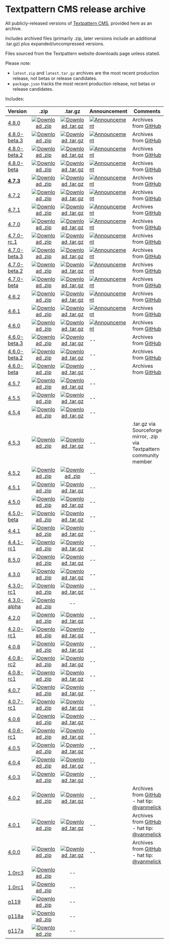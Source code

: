 Textpattern CMS release archive
===============================

All publicly-released versions of [Textpattern CMS](http://www.textpattern.com), provided here as an archive.

Includes archived files (primarily .zip, later versions include an additional .tar.gz) plus expanded/uncompressed versions.

Files sourced from the Textpattern website downloads page unless stated.

Please note:

* `latest.zip` and `latest.tar.gz` archives are the most recent production release, not betas or release candidates.
* `package.json` tracks the most recent production release, not betas or release candidates.

Includes:

| Version | .zip | .tar.gz | Announcement | Comments |
|---|:-:|:-:|---|---|
| [4.8.0](https://github.com/textpattern-community/textpattern-releases/tree/master/releases/4.8.0) | [![Download .zip](https://cdnjs.cloudflare.com/ajax/libs/octicons/8.5.0/svg/desktop-download.svg)](https://github.com/textpattern-community/textpattern-releases/blob/master/releases/4.8.0/archives/textpattern-4.8.0.zip) | [![Download .tar.gz](https://cdnjs.cloudflare.com/ajax/libs/octicons/8.5.0/svg/desktop-download.svg)](https://github.com/textpattern-community/textpattern-releases/blob/master/releases/4.8.0/archives/textpattern-4.8.0.tar.gz) | [![Announcement](https://cdnjs.cloudflare.com/ajax/libs/octicons/8.5.0/svg/link-external.svg)](https://textpattern.com/weblog/423/textpattern-cms-480-released) | Archives from [GitHub](https://github.com/textpattern/textpattern/releases) |
| [4.8.0-beta.3](https://github.com/textpattern-community/textpattern-releases/tree/master/releases/4.8.0-beta.3) | [![Download .zip](https://cdnjs.cloudflare.com/ajax/libs/octicons/8.5.0/svg/desktop-download.svg)](https://github.com/textpattern-community/textpattern-releases/blob/master/releases/4.8.0-beta.3/archives/textpattern-4.8.0-beta.3.zip) | [![Download .tar.gz](https://cdnjs.cloudflare.com/ajax/libs/octicons/8.5.0/svg/desktop-download.svg)](https://github.com/textpattern-community/textpattern-releases/blob/master/releases/4.8.0-beta.3/archives/textpattern-4.8.0-beta.3.tar.gz) | [![Announcement](https://cdnjs.cloudflare.com/ajax/libs/octicons/8.5.0/svg/link-external.svg)](https://textpattern.com/weblog/422/textpattern-cms-480-beta-3-released) | Archives from [GitHub](https://github.com/textpattern/textpattern/releases) |
| [4.8.0-beta.2](https://github.com/textpattern-community/textpattern-releases/tree/master/releases/4.8.0-beta.2) | [![Download .zip](https://cdnjs.cloudflare.com/ajax/libs/octicons/8.5.0/svg/desktop-download.svg)](https://github.com/textpattern-community/textpattern-releases/blob/master/releases/4.8.0-beta.2/archives/textpattern-4.8.0-beta.2.zip) | [![Download .tar.gz](https://cdnjs.cloudflare.com/ajax/libs/octicons/8.5.0/svg/desktop-download.svg)](https://github.com/textpattern-community/textpattern-releases/blob/master/releases/4.8.0-beta.2/archives/textpattern-4.8.0-beta.2.tar.gz) | [![Announcement](https://cdnjs.cloudflare.com/ajax/libs/octicons/8.5.0/svg/link-external.svg)](https://textpattern.com/weblog/421/textpattern-cms-480-beta-2-released-421) | Archives from [GitHub](https://github.com/textpattern/textpattern/releases) |
| [4.8.0-beta](https://github.com/textpattern-community/textpattern-releases/tree/master/releases/4.8.0-beta) | [![Download .zip](https://cdnjs.cloudflare.com/ajax/libs/octicons/8.5.0/svg/desktop-download.svg)](https://github.com/textpattern-community/textpattern-releases/blob/master/releases/4.8.0-beta/archives/textpattern-4.8.0-beta.zip) | [![Download .tar.gz](https://cdnjs.cloudflare.com/ajax/libs/octicons/8.5.0/svg/desktop-download.svg)](https://github.com/textpattern-community/textpattern-releases/blob/master/releases/4.8.0-beta/archives/textpattern-4.8.0-beta.tar.gz) | [![Announcement](https://cdnjs.cloudflare.com/ajax/libs/octicons/8.5.0/svg/link-external.svg)](https://textpattern.com/weblog/420/textpattern-cms-480-beta-released) | Archives from [GitHub](https://github.com/textpattern/textpattern/releases) |
| [**4.7.3**](https://github.com/textpattern-community/textpattern-releases/tree/master/releases/4.7.3) | [![Download .zip](https://cdnjs.cloudflare.com/ajax/libs/octicons/8.5.0/svg/desktop-download.svg)](https://github.com/textpattern-community/textpattern-releases/blob/master/releases/4.7.3/archives/textpattern-4.7.3.zip) | [![Download .tar.gz](https://cdnjs.cloudflare.com/ajax/libs/octicons/8.5.0/svg/desktop-download.svg)](https://github.com/textpattern-community/textpattern-releases/blob/master/releases/4.7.3/archives/textpattern-4.7.3.tar.gz) | [![Announcement](https://cdnjs.cloudflare.com/ajax/libs/octicons/8.5.0/svg/link-external.svg)](https://textpattern.com/weblog/416/textpattern-cms-473-released) | Archives from [GitHub](https://github.com/textpattern/textpattern/releases) |
| [4.7.2](https://github.com/textpattern-community/textpattern-releases/tree/master/releases/4.7.2) | [![Download .zip](https://cdnjs.cloudflare.com/ajax/libs/octicons/8.5.0/svg/desktop-download.svg)](https://github.com/textpattern-community/textpattern-releases/blob/master/releases/4.7.2/archives/textpattern-4.7.2.zip) | [![Download .tar.gz](https://cdnjs.cloudflare.com/ajax/libs/octicons/8.5.0/svg/desktop-download.svg)](https://github.com/textpattern-community/textpattern-releases/blob/master/releases/4.7.2/archives/textpattern-4.7.2.tar.gz) | [![Announcement](https://cdnjs.cloudflare.com/ajax/libs/octicons/8.5.0/svg/link-external.svg)](https://textpattern.com/weblog/414/textpattern-cms-472-released) | Archives from [GitHub](https://github.com/textpattern/textpattern/releases) |
| [4.7.1](https://github.com/textpattern-community/textpattern-releases/tree/master/releases/4.7.1) | [![Download .zip](https://cdnjs.cloudflare.com/ajax/libs/octicons/8.5.0/svg/desktop-download.svg)](https://github.com/textpattern-community/textpattern-releases/blob/master/releases/4.7.1/archives/textpattern-4.7.1.zip) | [![Download .tar.gz](https://cdnjs.cloudflare.com/ajax/libs/octicons/8.5.0/svg/desktop-download.svg)](https://github.com/textpattern-community/textpattern-releases/blob/master/releases/4.7.1/archives/textpattern-4.7.1.tar.gz) | [![Announcement](https://cdnjs.cloudflare.com/ajax/libs/octicons/8.5.0/svg/link-external.svg)](https://textpattern.com/weblog/413/textpattern-cms-471-released) | Archives from [GitHub](https://github.com/textpattern/textpattern/releases) |
| [4.7.0](https://github.com/textpattern-community/textpattern-releases/tree/master/releases/4.7.0) | [![Download .zip](https://cdnjs.cloudflare.com/ajax/libs/octicons/8.5.0/svg/desktop-download.svg)](https://github.com/textpattern-community/textpattern-releases/blob/master/releases/4.7.0/archives/textpattern-4.7.0.zip) | [![Download .tar.gz](https://cdnjs.cloudflare.com/ajax/libs/octicons/8.5.0/svg/desktop-download.svg)](https://github.com/textpattern-community/textpattern-releases/blob/master/releases/4.7.0/archives/textpattern-4.7.0.tar.gz) | [![Announcement](https://cdnjs.cloudflare.com/ajax/libs/octicons/8.5.0/svg/link-external.svg)](https://textpattern.com/weblog/412/textpattern-cms-470-released-theme-support-as-standard) | Archives from [GitHub](https://github.com/textpattern/textpattern/releases) |
| [4.7.0-rc.1](https://github.com/textpattern-community/textpattern-releases/tree/master/releases/4.7.0-rc.1) | [![Download .zip](https://cdnjs.cloudflare.com/ajax/libs/octicons/8.5.0/svg/desktop-download.svg)](https://github.com/textpattern-community/textpattern-releases/blob/master/releases/4.7.0-rc1/archives/textpattern-4.7.0-rc.1.zip) | [![Download .tar.gz](https://cdnjs.cloudflare.com/ajax/libs/octicons/8.5.0/svg/desktop-download.svg)](https://github.com/textpattern-community/textpattern-releases/blob/master/releases/4.7.0-rc.1/archives/textpattern-4.7.0-rc.1.tar.gz) | [![Announcement](https://cdnjs.cloudflare.com/ajax/libs/octicons/8.5.0/svg/link-external.svg)](https://textpattern.com/weblog/411/textpattern-cms-470-release-candidate-1-released) | Archives from [GitHub](https://github.com/textpattern/textpattern/releases) |
| [4.7.0-beta.3](https://github.com/textpattern-community/textpattern-releases/tree/master/releases/4.7.0-beta.3) | [![Download .zip](https://cdnjs.cloudflare.com/ajax/libs/octicons/8.5.0/svg/desktop-download.svg)](https://github.com/textpattern-community/textpattern-releases/blob/master/releases/4.7.0-beta.3/archives/textpattern-4.7.0-beta.3.zip) | [![Download .tar.gz](https://cdnjs.cloudflare.com/ajax/libs/octicons/8.5.0/svg/desktop-download.svg)](https://github.com/textpattern-community/textpattern-releases/blob/master/releases/4.7.0-beta.3/archives/textpattern-4.7.0-beta.3.tar.gz) | [![Announcement](https://cdnjs.cloudflare.com/ajax/libs/octicons/8.5.0/svg/link-external.svg)](https://textpattern.com/weblog/407/textpattern-cms-470-beta-3-released) | Archives from [GitHub](https://github.com/textpattern/textpattern/releases) |
| [4.7.0-beta.2](https://github.com/textpattern-community/textpattern-releases/tree/master/releases/4.7.0-beta.2) | [![Download .zip](https://cdnjs.cloudflare.com/ajax/libs/octicons/8.5.0/svg/desktop-download.svg)](https://github.com/textpattern-community/textpattern-releases/blob/master/releases/4.7.0-beta.2/archives/textpattern-4.7.0-beta.2.zip) | [![Download .tar.gz](https://cdnjs.cloudflare.com/ajax/libs/octicons/8.5.0/svg/desktop-download.svg)](https://github.com/textpattern-community/textpattern-releases/blob/master/releases/4.7.0-beta.2/archives/textpattern-4.7.0-beta.2.tar.gz) | [![Announcement](https://cdnjs.cloudflare.com/ajax/libs/octicons/8.5.0/svg/link-external.svg)](https://textpattern.com/weblog/406/textpattern-cms-470-beta-2-released) | Archives from [GitHub](https://github.com/textpattern/textpattern/releases) |
| [4.7.0-beta](https://github.com/textpattern-community/textpattern-releases/tree/master/releases/4.7.0-beta) | [![Download .zip](https://cdnjs.cloudflare.com/ajax/libs/octicons/8.5.0/svg/desktop-download.svg)](https://github.com/textpattern-community/textpattern-releases/blob/master/releases/4.7.0-beta/archives/textpattern-4.7.0-beta.zip) | [![Download .tar.gz](https://cdnjs.cloudflare.com/ajax/libs/octicons/8.5.0/svg/desktop-download.svg)](https://github.com/textpattern-community/textpattern-releases/blob/master/releases/4.7.0-beta/archives/textpattern-4.7.0-beta.tar.gz) | [![Announcement](https://cdnjs.cloudflare.com/ajax/libs/octicons/8.5.0/svg/link-external.svg)](https://textpattern.com/weblog/405/textpattern-cms-470-beta-released) | Archives from [GitHub](https://github.com/textpattern/textpattern/releases) |
| [4.6.2](https://github.com/textpattern-community/textpattern-releases/tree/master/releases/4.6.2) | [![Download .zip](https://cdnjs.cloudflare.com/ajax/libs/octicons/8.5.0/svg/desktop-download.svg)](https://github.com/textpattern-community/textpattern-releases/blob/master/releases/4.6.2/archives/textpattern-4.6.2.zip) | [![Download .tar.gz](https://cdnjs.cloudflare.com/ajax/libs/octicons/8.5.0/svg/desktop-download.svg)](https://github.com/textpattern-community/textpattern-releases/blob/master/releases/4.6.2/archives/textpattern-4.6.2.tar.gz) | [![Announcement](https://cdnjs.cloudflare.com/ajax/libs/octicons/8.5.0/svg/link-external.svg)](https://textpattern.com/weblog/393/textpattern-cms-462-released-version-string-theory) | Archives from [GitHub](https://github.com/textpattern/textpattern/releases) |
| [4.6.1](https://github.com/textpattern-community/textpattern-releases/tree/master/releases/4.6.1) | [![Download .zip](https://cdnjs.cloudflare.com/ajax/libs/octicons/8.5.0/svg/desktop-download.svg)](https://github.com/textpattern-community/textpattern-releases/blob/master/releases/4.6.1/archives/textpattern-4.6.1.zip) | [![Download .tar.gz](https://cdnjs.cloudflare.com/ajax/libs/octicons/8.5.0/svg/desktop-download.svg)](https://github.com/textpattern-community/textpattern-releases/blob/master/releases/4.6.1/archives/textpattern-4.6.1.tar.gz) | [![Announcement](https://cdnjs.cloudflare.com/ajax/libs/octicons/8.5.0/svg/link-external.svg)](https://textpattern.com/weblog/392/textpattern-cms-461-released-hello-classic) | Archives from [GitHub](https://github.com/textpattern/textpattern/releases) |
| [4.6.0](https://github.com/textpattern-community/textpattern-releases/tree/master/releases/4.6.0) | [![Download .zip](https://cdnjs.cloudflare.com/ajax/libs/octicons/8.5.0/svg/desktop-download.svg)](https://github.com/textpattern-community/textpattern-releases/blob/master/releases/4.6.0/archives/textpattern-4.6.0.zip) | [![Download .tar.gz](https://cdnjs.cloudflare.com/ajax/libs/octicons/8.5.0/svg/desktop-download.svg)](https://github.com/textpattern-community/textpattern-releases/blob/master/releases/4.6.0/archives/textpattern-4.6.0.tar.gz) | [![Announcement](https://cdnjs.cloudflare.com/ajax/libs/octicons/8.5.0/svg/link-external.svg)](https://textpattern.com/weblog/391/textpattern-cms-460-released-it-s-big) | Archives from [GitHub](https://github.com/textpattern/textpattern/releases) |
| [4.6.0-beta.3](https://github.com/textpattern-community/textpattern-releases/tree/master/releases/4.6.0-beta.3) | [![Download .zip](https://cdnjs.cloudflare.com/ajax/libs/octicons/8.5.0/svg/desktop-download.svg)](https://github.com/textpattern-community/textpattern-releases/blob/master/releases/4.6.0-beta.3/archives/textpattern-4.6.0-beta.3.zip) | [![Download .tar.gz](https://cdnjs.cloudflare.com/ajax/libs/octicons/8.5.0/svg/desktop-download.svg)](https://github.com/textpattern-community/textpattern-releases/blob/master/releases/4.6.0-beta.3/archives/textpattern-4.6.0-beta.3.tar.gz) | -- | Archives from [GitHub](https://github.com/textpattern/textpattern/releases) |
| [4.6.0-beta.2](https://github.com/textpattern-community/textpattern-releases/tree/master/releases/4.6.0-beta.2) | [![Download .zip](https://cdnjs.cloudflare.com/ajax/libs/octicons/8.5.0/svg/desktop-download.svg)](https://github.com/textpattern-community/textpattern-releases/blob/master/releases/4.6.0-beta.2/archives/textpattern-4.6.0-beta.2.zip) | [![Download .tar.gz](https://cdnjs.cloudflare.com/ajax/libs/octicons/8.5.0/svg/desktop-download.svg)](https://github.com/textpattern-community/textpattern-releases/blob/master/releases/4.6.0-beta.2/archives/textpattern-4.6.0-beta.2.tar.gz) | -- | Archives from [GitHub](https://github.com/textpattern/textpattern/releases) |
| [4.6.0-beta](https://github.com/textpattern-community/textpattern-releases/tree/master/releases/4.6.0-beta) | [![Download .zip](https://cdnjs.cloudflare.com/ajax/libs/octicons/8.5.0/svg/desktop-download.svg)](https://github.com/textpattern-community/textpattern-releases/blob/master/releases/4.6.0-beta/archives/textpattern-4.6.0-beta.zip) | [![Download .tar.gz](https://cdnjs.cloudflare.com/ajax/libs/octicons/8.5.0/svg/desktop-download.svg)](https://github.com/textpattern-community/textpattern-releases/blob/master/releases/4.6.0-beta/archives/textpattern-4.6.0-beta.tar.gz) | -- | Archives from [GitHub](https://github.com/textpattern/textpattern/releases) |
| [4.5.7](https://github.com/textpattern-community/textpattern-releases/tree/master/releases/4.5.7) | [![Download .zip](https://cdnjs.cloudflare.com/ajax/libs/octicons/8.5.0/svg/desktop-download.svg)](https://github.com/textpattern-community/textpattern-releases/blob/master/releases/4.5.7/archives/textpattern-4.5.7.zip) | [![Download .tar.gz](https://cdnjs.cloudflare.com/ajax/libs/octicons/8.5.0/svg/desktop-download.svg)](https://github.com/textpattern-community/textpattern-releases/blob/master/releases/4.5.7/archives/textpattern-4.5.7.tar.gz) | -- |  |
| [4.5.5](https://github.com/textpattern-community/textpattern-releases/tree/master/releases/4.5.5) | [![Download .zip](https://cdnjs.cloudflare.com/ajax/libs/octicons/8.5.0/svg/desktop-download.svg)](https://github.com/textpattern-community/textpattern-releases/blob/master/releases/4.5.5/archives/textpattern-4.5.5.zip) | [![Download .tar.gz](https://cdnjs.cloudflare.com/ajax/libs/octicons/8.5.0/svg/desktop-download.svg)](https://github.com/textpattern-community/textpattern-releases/blob/master/releases/4.5.5/archives/textpattern-4.5.5.tar.gz) | -- |  |
| [4.5.4](https://github.com/textpattern-community/textpattern-releases/tree/master/releases/4.5.4) | [![Download .zip](https://cdnjs.cloudflare.com/ajax/libs/octicons/8.5.0/svg/desktop-download.svg)](https://github.com/textpattern-community/textpattern-releases/blob/master/releases/4.5.4/archives/textpattern-4.5.4.zip) | [![Download .tar.gz](https://cdnjs.cloudflare.com/ajax/libs/octicons/8.5.0/svg/desktop-download.svg)](https://github.com/textpattern-community/textpattern-releases/blob/master/releases/4.5.4/archives/textpattern-4.5.4.tar.gz) | -- |  |
| [4.5.3](https://github.com/textpattern-community/textpattern-releases/tree/master/releases/4.5.3) | [![Download .zip](https://cdnjs.cloudflare.com/ajax/libs/octicons/8.5.0/svg/desktop-download.svg)](https://github.com/textpattern-community/textpattern-releases/blob/master/releases/4.5.3/archives/textpattern-4.5.3.zip) | [![Download .tar.gz](https://cdnjs.cloudflare.com/ajax/libs/octicons/8.5.0/svg/desktop-download.svg)](https://github.com/textpattern-community/textpattern-releases/blob/master/releases/4.5.3/archives/textpattern-4.5.3.tar.gz) | -- | .tar.gz via Sourceforge mirror, .zip via Textpattern community member |
| [4.5.2](https://github.com/textpattern-community/textpattern-releases/tree/master/releases/4.5.2) | [![Download .zip](https://cdnjs.cloudflare.com/ajax/libs/octicons/8.5.0/svg/desktop-download.svg)](https://github.com/textpattern-community/textpattern-releases/blob/master/releases/4.5.2/archives/textpattern-4.5.2.tar.gz) | [![Download .zip](https://cdnjs.cloudflare.com/ajax/libs/octicons/8.5.0/svg/desktop-download.svg)](https://github.com/textpattern-community/textpattern-releases/blob/master/releases/4.5.2/archives/textpattern-4.5.2.zip) | -- |  |
| [4.5.1](https://github.com/textpattern-community/textpattern-releases/tree/master/releases/4.5.1) | [![Download .zip](https://cdnjs.cloudflare.com/ajax/libs/octicons/8.5.0/svg/desktop-download.svg)](https://github.com/textpattern-community/textpattern-releases/blob/master/releases/4.5.1/archives/textpattern-4.5.1.zip) | [![Download .tar.gz](https://cdnjs.cloudflare.com/ajax/libs/octicons/8.5.0/svg/desktop-download.svg)](https://github.com/textpattern-community/textpattern-releases/blob/master/releases/4.5.1/archives/textpattern-4.5.1.tar.gz) | -- |  |
| [4.5.0](https://github.com/textpattern-community/textpattern-releases/tree/master/releases/4.5.0) | [![Download .zip](https://cdnjs.cloudflare.com/ajax/libs/octicons/8.5.0/svg/desktop-download.svg)](https://github.com/textpattern-community/textpattern-releases/blob/master/releases/4.5.0/archives/textpattern-4.5.0.zip) | [![Download .tar.gz](https://cdnjs.cloudflare.com/ajax/libs/octicons/8.5.0/svg/desktop-download.svg)](https://github.com/textpattern-community/textpattern-releases/blob/master/releases/4.5.0/archives/textpattern-4.5.0.tar.gz) | -- |  |
| [4.5.0-beta](https://github.com/textpattern-community/textpattern-releases/tree/master/releases/4.5.0-beta) | [![Download .zip](https://cdnjs.cloudflare.com/ajax/libs/octicons/8.5.0/svg/desktop-download.svg)](https://github.com/textpattern-community/textpattern-releases/blob/master/releases/4.5.0-beta/archives/textpattern-4.5.0-beta.zip) | [![Download .tar.gz](https://cdnjs.cloudflare.com/ajax/libs/octicons/8.5.0/svg/desktop-download.svg)](https://github.com/textpattern-community/textpattern-releases/blob/master/releases/4.5.0-beta/archives/textpattern-4.5.0-beta.tar.gz) | -- |  |
| [4.4.1](https://github.com/textpattern-community/textpattern-releases/tree/master/releases/4.4.1) | [![Download .zip](https://cdnjs.cloudflare.com/ajax/libs/octicons/8.5.0/svg/desktop-download.svg)](https://github.com/textpattern-community/textpattern-releases/blob/master/releases/4.4.1/archives/textpattern-4.4.1.zip) | [![Download .tar.gz](https://cdnjs.cloudflare.com/ajax/libs/octicons/8.5.0/svg/desktop-download.svg)](https://github.com/textpattern-community/textpattern-releases/blob/master/releases/4.4.1/archives/textpattern-4.4.1.zip) | -- |  |
| [4.4.1-rc1](https://github.com/textpattern-community/textpattern-releases/tree/master/releases/4.4.1-rc1) | [![Download .zip](https://cdnjs.cloudflare.com/ajax/libs/octicons/8.5.0/svg/desktop-download.svg)](https://github.com/textpattern-community/textpattern-releases/blob/master/releases/4.4.1-rc1/archives/textpattern-4.4.1-rc1.zip) | [![Download .tar.gz](https://cdnjs.cloudflare.com/ajax/libs/octicons/8.5.0/svg/desktop-download.svg)](https://github.com/textpattern-community/textpattern-releases/blob/master/releases/4.4.1-rc1/archives/textpattern-4.4.1-rc1.tar.gz) | -- |  |
| [8.5.0](https://github.com/textpattern-community/textpattern-releases/tree/master/releases/8.5.0) | [![Download .zip](https://cdnjs.cloudflare.com/ajax/libs/octicons/8.5.0/svg/desktop-download.svg)](https://github.com/textpattern-community/textpattern-releases/blob/master/releases/8.5.0/archives/textpattern-8.5.0.zip) | [![Download .tar.gz](https://cdnjs.cloudflare.com/ajax/libs/octicons/8.5.0/svg/desktop-download.svg)](https://github.com/textpattern-community/textpattern-releases/blob/master/releases/8.5.0/archives/textpattern-8.5.0.tar.gz) | -- |  |
| [4.3.0](https://github.com/textpattern-community/textpattern-releases/tree/master/releases/4.3.0) | [![Download .zip](https://cdnjs.cloudflare.com/ajax/libs/octicons/8.5.0/svg/desktop-download.svg)](https://github.com/textpattern-community/textpattern-releases/blob/master/releases/4.3.0/archives/textpattern-4.3.0.zip) | [![Download .tar.gz](https://cdnjs.cloudflare.com/ajax/libs/octicons/8.5.0/svg/desktop-download.svg)](https://github.com/textpattern-community/textpattern-releases/blob/master/releases/4.3.0/archives/textpattern-4.3.0.tar.gz) | -- |  |
| [4.3.0-rc1](https://github.com/textpattern-community/textpattern-releases/tree/master/releases/4.3.0-rc1) | [![Download .zip](https://cdnjs.cloudflare.com/ajax/libs/octicons/8.5.0/svg/desktop-download.svg)](https://github.com/textpattern-community/textpattern-releases/blob/master/releases/4.3.0-rc1/archives/textpattern-4.3.0-rc1.zip) | [![Download .tar.gz](https://cdnjs.cloudflare.com/ajax/libs/octicons/8.5.0/svg/desktop-download.svg)](https://github.com/textpattern-community/textpattern-releases/blob/master/releases/4.3.0-rc1/archives/textpattern-4.3.0-rc1.tar.gz) | -- |  |
| [4.3.0-alpha](https://github.com/textpattern-community/textpattern-releases/tree/master/releases/4.3.0-alpha) | [![Download .zip](https://cdnjs.cloudflare.com/ajax/libs/octicons/8.5.0/svg/desktop-download.svg)](https://github.com/textpattern-community/textpattern-releases/blob/master/releases/4.3.0-alpha/archives/textpattern-4.3.0-alpha.zip) | -- |  |  |
| [4.2.0](https://github.com/textpattern-community/textpattern-releases/tree/master/releases/4.2.0) | [![Download .zip](https://cdnjs.cloudflare.com/ajax/libs/octicons/8.5.0/svg/desktop-download.svg)](https://github.com/textpattern-community/textpattern-releases/blob/master/releases/4.2.0/archives/textpattern-4.2.0.zip) | [![Download .tar.gz](https://cdnjs.cloudflare.com/ajax/libs/octicons/8.5.0/svg/desktop-download.svg)](https://github.com/textpattern-community/textpattern-releases/blob/master/releases/4.2.0/archives/textpattern-4.2.0.tar.gz) | -- |  |
| [4.2.0-rc1](https://github.com/textpattern-community/textpattern-releases/tree/master/releases/4.2.0-rc1) | [![Download .zip](https://cdnjs.cloudflare.com/ajax/libs/octicons/8.5.0/svg/desktop-download.svg)](https://github.com/textpattern-community/textpattern-releases/blob/master/releases/4.2.0-rc1/archives/textpattern-4.2.0-rc1.zip) | [![Download .tar.gz](https://cdnjs.cloudflare.com/ajax/libs/octicons/8.5.0/svg/desktop-download.svg)](https://github.com/textpattern-community/textpattern-releases/blob/master/releases/4.2.0-rc1/archives/textpattern-4.2.0-rc1.tar.gz) | -- |  |
| [4.0.8](https://github.com/textpattern-community/textpattern-releases/tree/master/releases/4.0.8) | [![Download .zip](https://cdnjs.cloudflare.com/ajax/libs/octicons/8.5.0/svg/desktop-download.svg)](https://github.com/textpattern-community/textpattern-releases/blob/master/releases/4.0.8/archives/textpattern-4.0.8.zip) | [![Download .tar.gz](https://cdnjs.cloudflare.com/ajax/libs/octicons/8.5.0/svg/desktop-download.svg)](https://github.com/textpattern-community/textpattern-releases/blob/master/releases/4.0.8/archives/textpattern-4.0.8.tar.gz) | -- |  |
| [4.0.8-rc2](https://github.com/textpattern-community/textpattern-releases/tree/master/releases/4.0.8-rc2) | [![Download .zip](https://cdnjs.cloudflare.com/ajax/libs/octicons/8.5.0/svg/desktop-download.svg)](https://github.com/textpattern-community/textpattern-releases/blob/master/releases/4.0.8-rc2/archives/textpattern-4.0.8-rc2.zip) | [![Download .tar.gz](https://cdnjs.cloudflare.com/ajax/libs/octicons/8.5.0/svg/desktop-download.svg)](https://github.com/textpattern-community/textpattern-releases/blob/master/releases/4.0.8-rc2/archives/textpattern-4.0.8-rc2.tar.gz) | -- |  |
| [4.0.8-rc1](https://github.com/textpattern-community/textpattern-releases/tree/master/releases/4.0.8-rc1) | [![Download .zip](https://cdnjs.cloudflare.com/ajax/libs/octicons/8.5.0/svg/desktop-download.svg)](https://github.com/textpattern-community/textpattern-releases/blob/master/releases/4.0.8-rc1/archives/textpattern-4.0.8-rc1.zip) | [![Download .tar.gz](https://cdnjs.cloudflare.com/ajax/libs/octicons/8.5.0/svg/desktop-download.svg)](https://github.com/textpattern-community/textpattern-releases/blob/master/releases/4.0.8-rc1/archives/textpattern-4.0.8-rc1.tar.gz) | -- |  |
| [4.0.7](https://github.com/textpattern-community/textpattern-releases/tree/master/releases/4.0.7) | [![Download .zip](https://cdnjs.cloudflare.com/ajax/libs/octicons/8.5.0/svg/desktop-download.svg)](https://github.com/textpattern-community/textpattern-releases/blob/master/releases/4.0.7/archives/textpattern-4.0.7.zip) | [![Download .tar.gz](https://cdnjs.cloudflare.com/ajax/libs/octicons/8.5.0/svg/desktop-download.svg)](https://github.com/textpattern-community/textpattern-releases/blob/master/releases/4.0.7/archives/textpattern-4.0.7.tar.gz) | -- |  |
| [4.0.7-rc1](https://github.com/textpattern-community/textpattern-releases/tree/master/releases/4.0.7-rc1) | [![Download .zip](https://cdnjs.cloudflare.com/ajax/libs/octicons/8.5.0/svg/desktop-download.svg)](https://github.com/textpattern-community/textpattern-releases/blob/master/releases/4.0.7-rc1/archives/textpattern-4.0.7-rc1.zip) | [![Download .tar.gz](https://cdnjs.cloudflare.com/ajax/libs/octicons/8.5.0/svg/desktop-download.svg)](https://github.com/textpattern-community/textpattern-releases/blob/master/releases/4.0.7-rc1/archives/textpattern-4.0.7-rc1.tar,gz) | -- |  |
| [4.0.6](https://github.com/textpattern-community/textpattern-releases/tree/master/releases/4.0.6) | [![Download .zip](https://cdnjs.cloudflare.com/ajax/libs/octicons/8.5.0/svg/desktop-download.svg)](https://github.com/textpattern-community/textpattern-releases/blob/master/releases/4.0.6/archives/textpattern-4.0.6.zip) | [![Download .tar.gz](https://cdnjs.cloudflare.com/ajax/libs/octicons/8.5.0/svg/desktop-download.svg)](https://github.com/textpattern-community/textpattern-releases/blob/master/releases/4.0.6/archives/textpattern-4.0.6.tar.gz) | -- |  |
| [4.0.6-rc1](https://github.com/textpattern-community/textpattern-releases/tree/master/releases/4.0.6-rc1) | [![Download .zip](https://cdnjs.cloudflare.com/ajax/libs/octicons/8.5.0/svg/desktop-download.svg)](https://github.com/textpattern-community/textpattern-releases/blob/master/releases/4.0.6-rc1/archives/textpattern-4.0.6-rc1.zip) | [![Download .tar.gz](https://cdnjs.cloudflare.com/ajax/libs/octicons/8.5.0/svg/desktop-download.svg)](https://github.com/textpattern-community/textpattern-releases/blob/master/releases/4.0.6-rc1/archives/textpattern-4.0.6-rc1.tar.gz) | -- |  |
| [4.0.5](https://github.com/textpattern-community/textpattern-releases/tree/master/releases/4.0.5) | [![Download .zip](https://cdnjs.cloudflare.com/ajax/libs/octicons/8.5.0/svg/desktop-download.svg)](https://github.com/textpattern-community/textpattern-releases/blob/master/releases/4.0.5/archives/textpattern-4.0.5.zip) | [![Download .tar.gz](https://cdnjs.cloudflare.com/ajax/libs/octicons/8.5.0/svg/desktop-download.svg)](https://github.com/textpattern-community/textpattern-releases/blob/master/releases/4.0.5/archives/textpattern-4.0.5.tar.gz) | -- |  |
| [4.0.4](https://github.com/textpattern-community/textpattern-releases/tree/master/releases/4.0.4) | [![Download .zip](https://cdnjs.cloudflare.com/ajax/libs/octicons/8.5.0/svg/desktop-download.svg)](https://github.com/textpattern-community/textpattern-releases/blob/master/releases/4.0.4/archives/textpattern-4.0.4.zip) | [![Download .tar.gz](https://cdnjs.cloudflare.com/ajax/libs/octicons/8.5.0/svg/desktop-download.svg)](https://github.com/textpattern-community/textpattern-releases/blob/master/releases/4.0.4/archives/textpattern-4.0.4.tar.gz) | -- |  |
| [4.0.3](https://github.com/textpattern-community/textpattern-releases/tree/master/releases/4.0.3) | [![Download .zip](https://cdnjs.cloudflare.com/ajax/libs/octicons/8.5.0/svg/desktop-download.svg)](https://github.com/textpattern-community/textpattern-releases/blob/master/releases/4.0.3/archives/textpattern-4.0.3.zip) | [![Download .tar.gz](https://cdnjs.cloudflare.com/ajax/libs/octicons/8.5.0/svg/desktop-download.svg)](https://github.com/textpattern-community/textpattern-releases/blob/master/releases/4.0.3/archives/textpattern-4.0.3.tar.gz) | -- |  |
| [4.0.2](https://github.com/textpattern-community/textpattern-releases/tree/master/releases/4.0.2) | [![Download .zip](https://cdnjs.cloudflare.com/ajax/libs/octicons/8.5.0/svg/desktop-download.svg)](https://github.com/textpattern-community/textpattern-releases/blob/master/releases/4.0.2/archives/textpattern-4.0.2.zip) | [![Download .tar.gz](https://cdnjs.cloudflare.com/ajax/libs/octicons/8.5.0/svg/desktop-download.svg)](https://github.com/textpattern-community/textpattern-releases/blob/master/releases/4.0.2/archives/textpattern-4.0.2.tar.gz) | -- | Archives from [GitHub](https://github.com/textpattern/textpattern/releases?after=4.0.4) - hat tip: [@vanmelick](https://github.com/vanmelick) |
| [4.0.1](https://github.com/textpattern-community/textpattern-releases/tree/master/releases/4.0.1) | [![Download .zip](https://cdnjs.cloudflare.com/ajax/libs/octicons/8.5.0/svg/desktop-download.svg)](https://github.com/textpattern-community/textpattern-releases/blob/master/releases/4.0.1/archives/textpattern-4.0.1.zip) | [![Download .tar.gz](https://cdnjs.cloudflare.com/ajax/libs/octicons/8.5.0/svg/desktop-download.svg)](https://github.com/textpattern-community/textpattern-releases/blob/master/releases/4.0.1/archives/textpattern-4.0.1.tar.gz) | -- | Archives from [GitHub](https://github.com/textpattern/textpattern/releases?after=4.0.4) - hat tip: [@vanmelick](https://github.com/vanmelick) |
| [4.0.0](https://github.com/textpattern-community/textpattern-releases/tree/master/releases/4.0.0) | [![Download .zip](https://cdnjs.cloudflare.com/ajax/libs/octicons/8.5.0/svg/desktop-download.svg)](https://github.com/textpattern-community/textpattern-releases/blob/master/releases/4.0.0/archives/textpattern-4.0.0.zip) | [![Download .tar.gz](https://cdnjs.cloudflare.com/ajax/libs/octicons/8.5.0/svg/desktop-download.svg)](https://github.com/textpattern-community/textpattern-releases/blob/master/releases/4.0.0/archives/textpattern-4.0.0.tar.gz) | -- | Archives from [GitHub](https://github.com/textpattern/textpattern/releases?after=4.0.4) - hat tip: [@vanmelick](https://github.com/vanmelick) |
| [1.0rc3](https://github.com/textpattern-community/textpattern-releases/tree/master/releases/1.0rc3) | [![Download .zip](https://cdnjs.cloudflare.com/ajax/libs/octicons/8.5.0/svg/desktop-download.svg)](https://github.com/textpattern-community/textpattern-releases/blob/master/releases/1.0rc3/archives/textpattern-1.0rc3.zip) | -- |  |  |
| [1.0rc1](https://github.com/textpattern-community/textpattern-releases/tree/master/releases/1.0rc3) | [![Download .zip](https://cdnjs.cloudflare.com/ajax/libs/octicons/8.5.0/svg/desktop-download.svg)](https://github.com/textpattern-community/textpattern-releases/blob/master/releases/1.0rc1/archives/textpattern-1.0rc1.zip) | -- |  |  |
| [g119](https://github.com/textpattern-community/textpattern-releases/tree/master/releases/g119) | [![Download .zip](https://cdnjs.cloudflare.com/ajax/libs/octicons/8.5.0/svg/desktop-download.svg)](https://github.com/textpattern-community/textpattern-releases/blob/master/releases/g119/archives/textpattern-g119.zip) | -- |  |  |
| [g118a](https://github.com/textpattern-community/textpattern-releases/tree/master/releases/g118a) | [![Download .zip](https://cdnjs.cloudflare.com/ajax/libs/octicons/8.5.0/svg/desktop-download.svg)](https://github.com/textpattern-community/textpattern-releases/blob/master/releases/g118a/archives/textpattern-g118a.zip) | -- |  |  |
| [g117a](https://github.com/textpattern-community/textpattern-releases/tree/master/releases/g117a) | [![Download .zip](https://cdnjs.cloudflare.com/ajax/libs/octicons/8.5.0/svg/desktop-download.svg)](https://github.com/textpattern-community/textpattern-releases/blob/master/releases/g117a/archives/textpattern-g117b.zip) | -- |  |  |
